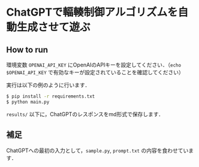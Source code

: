 # ChatGPTで輻輳制御アルゴリズムを自動生成させて遊ぶ

## How to run

環境変数 `OPENAI_API_KEY` にOpenAIのAPIキーを設定してください．（`echo $OPENAI_API_KEY` で有効なキーが設定されていることを確認してください）

実行は以下の例のように行います．

```bash
$ pip install -r requirements.txt
$ python main.py
```

`results/` 以下に，ChatGPTのレスポンスをmd形式で保存します．

## 補足

ChatGPTへの最初の入力として，`sample.py`, `prompt.txt` の内容を食わせています．
